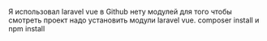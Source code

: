 Я использовал laravel vue в Github нету модулей для того чтобы смотреть проект
надо установить модули laravel vue.
composer install и npm install
